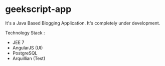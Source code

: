 geekscript-app
==============

It's a Java Based Blogging Application. It's completely under development.

Technology Stack :

- JEE 7
- AngularJS (UI)
- PostgreSQL
- Arquillian (Test)

